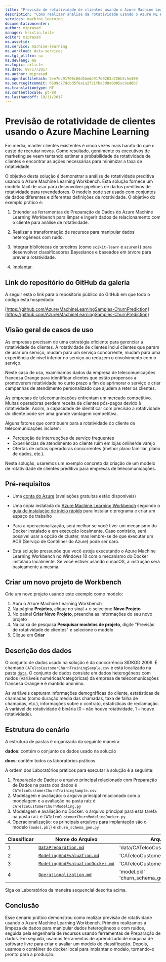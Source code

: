 ```yaml
---
title: "Previsão de rotatividade de clientes usando o Azure Machine Learning | Microsoft Docs"
description: "Como realizar análise da rotatividade usando o Azure ML Workbench."
services: machine-learning
documentationcenter: 
author: miprasad
manager: kristin.tolle
editor: miprasad
ms.assetid: 
ms.service: machine-learning
ms.workload: data-services
ms.tgt_pltfrm: na
ms.devlang: na
ms.topic: article
ms.date: 09/17/2017
ms.author: miprasad
ms.openlocfilehash: 2ee7ec91700c66d5bedd917d0203a726b5c5e300
ms.sourcegitcommit: 6699c77dcbd5f8a1a2f21fba3d0a0005ac9ed6b7
ms.translationtype: HT
ms.contentlocale: pt-BR
ms.lasthandoff: 10/11/2017
---
```

# <a name="customer-churn-prediction-using-azure-machine-learning"></a>Previsão de rotatividade de clientes usando o Azure Machine Learning

Em média, manter clientes existentes é cinco vezes mais barato do que o custo de recrutar novos. Como resultado, geralmente os executivos de marketing se veem tentando estimar a probabilidade de rotatividade de clientes e encontrar as ações necessárias para minimizar a taxa de rotatividade.

O objetivo desta solução é demonstrar a análise de rotatividade preditiva usando o Azure Machine Learning Workbench. Esta solução fornece um modelo fácil de usar para desenvolver pipelines de dados preditivos de rotatividade para revendedores. O modelo pode ser usado com conjuntos de dados diferentes e diferentes definições de rotatividade. O objetivo do exemplo prático é:

1. Entender as ferramentas de Preparação de Dados do Azure Machine Learning Workbench para limpar e ingerir dados de relacionamento com o cliente para análise de rotatividade.

2. Realizar a transformação de recursos para manipular dados heterogêneos com ruído.

3. Integrar bibliotecas de terceiros (como `scikit-learn` e `azureml`) para desenvolver classificadores Bayesianos e baseados em árvore para prever a rotatividade.

4. Implantar.

## <a name="link-of-the-gallery-github-repository"></a>Link do repositório do GitHub da galeria
A seguir está o link para o repositório público do GitHub em que todo o código está hospedado:

[https://github.com/Azure/MachineLearningSamples-ChurnPrediction](https://github.com/Azure/MachineLearningSamples-ChurnPrediction)

## <a name="use-case-overview"></a>Visão geral de casos de uso
As empresas precisam de uma estratégia eficiente para gerenciar a rotatividade de clientes. A rotatividade de clientes inclui clientes que param de usar um serviço, mudam para um serviço concorrente, mudam para uma experiência de nível inferior no serviço ou reduzem o envolvimento com o serviço.

Neste caso de uso, examinamos dados da empresa de telecomunicações francesa Orange para identificar clientes que estão propensos a promoverem rotatividade no curto prazo a fim de aprimorar o serviço e criar campanhas de atendimento personalizado que ajudem a reter os clientes.

As empresas de telecomunicações enfrentam um mercado competitivo. Muitas operadoras perdem receita de clientes pós-pagos devido à rotatividade. Assim, a capacidade de identificar com precisão a rotatividade do cliente pode ser uma grande vantagem competitiva.

Alguns fatores que contribuem para a rotatividade do cliente de telecomunicações incluem:

* Percepção de interrupções de serviço frequentes
* Experiências de atendimento ao cliente ruim em lojas online/de varejo
* Ofertas de outras operadoras concorrentes (melhor plano familiar, plano de dados, etc.).

Nesta solução, usaremos um exemplo concreto da criação de um modelo de rotatividade de clientes preditivo para empresas de telecomunicações.

## <a name="prerequisites"></a>Pré-requisitos

* Uma [conta do Azure](https://azure.microsoft.com/free/) (avaliações gratuitas estão disponíveis)

* Uma cópia instalada do [Azure Machine Learning Workbench](./overview-what-is-azure-ml.md) seguindo o [guia de instalação de início rápido](./quickstart-installation.md) para instalar o programa e criar um espaço de trabalho

* Para a operacionalização, será melhor se você tiver um mecanismo do Docker instalado e em execução localmente. Caso contrário, será possível usar a opção de cluster, mas lembre-se de que executar um ACS (Serviço de Contêiner do Azure) pode ser caro.

* Esta solução pressupõe que você esteja executando o Azure Machine Learning Workbench no Windows 10 com o mecanismo do Docker instalado localmente. Se você estiver usando o macOS, a instrução será basicamente a mesma.

## <a name="create-a-new-workbench-project"></a>Criar um novo projeto de Workbench

Crie um novo projeto usando este exemplo como modelo:
1.  Abra o Azure Machine Learning Workbench
2.  Na página **Projetos**, clique no sinal **+** e selecione **Novo Projeto**
3.  No painel **Criar Novo Projeto**, preencha as informações do seu novo projeto
4.  Na caixa de pesquisa **Pesquisar modelos de projeto**, digite "Previsão de rotatividade de clientes" e selecione o modelo
5.  Clique em **Criar**

## <a name="data-description"></a>Descrição dos dados

O conjunto de dados usado na solução é da concorrência SIDKDD 2009. É chamado `CATelcoCustomerChurnTrainingSample.csv` e está localizado na pasta [`data`](https://github.com/Azure/MachineLearningSamples-ChurnPrediction/tree/master/data). O conjunto de dados consiste em dados heterogêneos com ruídos (variáveis numéricas/categóricas) da empresa de telecomunicações francesa Orange e é mantido anônimo.

As variáveis capturam informações demográficas do cliente, estatísticas de chamadas (como duração média das chamadas, taxa de falha de chamadas, etc.), informações sobre o contrato, estatísticas de reclamação. A variável de rotatividade é binária (0 – não houve rotatividade, 1 – houve rotatividade).

## <a name="scenario-structure"></a>Estrutura do cenário

A estrutura de pastas é organizada da seguinte maneira:

__dados__: contém o conjunto de dados usado na solução  

__docs__: contém todos os laboratórios práticos

A ordem dos Laboratórios práticos para executar a solução é a seguinte:
1. Preparação de Dados: o arquivo principal relacionado com Preparação de Dados na pasta dos dados é `CATelcoCustomerChurnTrainingSample.csv`
2. Modelagem e avaliação: o arquivo principal relacionado com a modelagem e a avaliação na pasta raiz é `CATelcoCustomerChurnModeling.py`
3. Modelagem e avaliação no Docker: o arquivo principal para esta tarefa na pasta raiz é `CATelcoCustomerChurnModelingDocker.py`
4. Operacionalização: os principais arquivos para implantação são o modelo (`model.pkl`) e `churn_schema_gen.py`

| Classificar| Nome do Arquivo | Arquivos relacionados |
|--|-----------|------|
| 1 | [`DataPreparation.md`](https://github.com/Azure/MachineLearningSamples-ChurnPrediction/blob/master/docs/DataPreparation.md) | 'data/CATelcoCustomerChurnTrainingSample.csv' |
| 2 | [`ModelingAndEvaluation.md`](https://github.com/Azure/MachineLearningSamples-ChurnPrediction/blob/master/docs/ModelingAndEvaluation.md) | 'CATelcoCustomerChurnModeling.py' |
| 3 | [`ModelingAndEvaluationDocker.md`](https://github.com/Azure/MachineLearningSamples-ChurnPrediction/blob/master/docs/ModelingAndEvaluationDocker.md) | 'CATelcoCustomerChurnModelingDocker.py' |
| 4 | [`Operationalization.md`](https://github.com/Azure/MachineLearningSamples-ChurnPrediction/blob/master/docs/Operationalization.md) | 'model.pkl'<br>'churn_schema_gen.py' |

Siga os Laboratórios da maneira sequencial descrita acima.

## <a name="conclusion"></a>Conclusão
Esse cenário prático demonstrou como realizar previsão de rotatividade usando o Azure Machine Learning Workbench. Primeiro realizamos a limpeza de dados para manipular dados heterogêneos e com ruídos, seguida pela engenharia de recursos usando ferramentas de Preparação de dados. Em seguida, usamos ferramentas de aprendizado de máquina de software livre para criar e avaliar um modelo de classificação. Depois, usamos o contêiner do docker local para implantar o modelo, tornando-o pronto para a produção.
